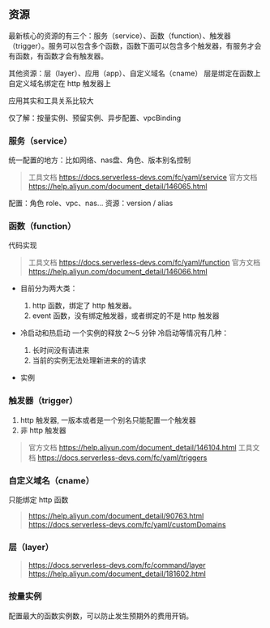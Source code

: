 ## 资源

最新核心的资源的有三个：服务（service）、函数（function）、触发器（trigger）。服务可以包含多个函数，函数下面可以包含多个触发器，有服务才会有函数，有函数才会有触发器。

其他资源：层（layer）、应用（app）、自定义域名（cname）
层是绑定在函数上
自定义域名绑定在 http 触发器上

应用其实和工具关系比较大

仅了解：按量实例、预留实例、异步配置、vpcBinding


### 服务（service）

统一配置的地方：比如网络、nas盘、角色、版本别名控制

> 工具文档 https://docs.serverless-devs.com/fc/yaml/service
> 官方文档 https://help.aliyun.com/document_detail/146065.html

配置：角色 role、vpc、nas...
资源：version / alias


### 函数（function）

代码实现

> 工具文档 https://docs.serverless-devs.com/fc/yaml/function
> 官方文档 https://help.aliyun.com/document_detail/146066.html


- 目前分为两大类：
  1. http 函数，绑定了 http 触发器。
  2. event 函数，没有绑定触发器，或者绑定的不是 http 触发器

- 冷启动和热启动
  一个实例的释放 2～5 分钟
  冷启动等情况有几种：
  1. 长时间没有请进来
  2. 当前的实例无法处理新进来的的请求
- 实例

### 触发器（trigger）

1. http 触发器, 一版本或者是一个别名只能配置一个触发器
2. 非 http 触发器

> 官方文档 https://help.aliyun.com/document_detail/146104.html
> 工具文档 https://docs.serverless-devs.com/fc/yaml/triggers


### 自定义域名（cname）

只能绑定 http 函数

> https://help.aliyun.com/document_detail/90763.html
> https://docs.serverless-devs.com/fc/yaml/customDomains


### 层（layer）

> https://docs.serverless-devs.com/fc/command/layer
> https://help.aliyun.com/document_detail/181602.html


### 按量实例

配置最大的函数实例数，可以防止发生预期外的费用开销。



